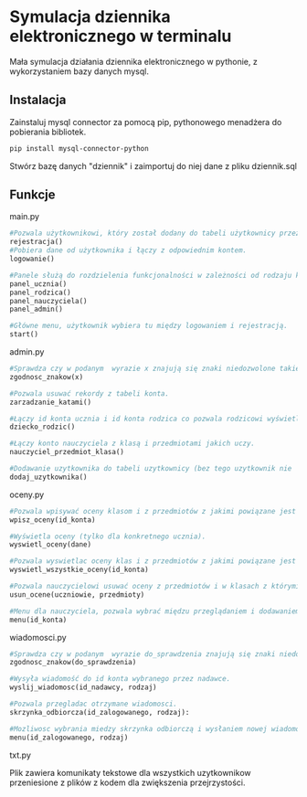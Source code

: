 # Symulacja dziennika elektronicznego w terminalu
Mała symulacja działania dziennika elektronicznego w pythonie, z wykorzystaniem bazy danych mysql. 

## Instalacja

Zainstaluj mysql connector za pomocą pip, pythonowego menadżera do pobierania bibliotek.

```bash
pip install mysql-connector-python
```

Stwórz bazę danych "dziennik" i zaimportuj do niej dane z pliku dziennik.sql

## Funkcje
main.py
```python
#Pozwala użytkownikowi, który został dodany do tabeli użytkownicy przez administratora, stworzyć konto.
rejestracja()
#Pobiera dane od użytkownika i łączy z odpowiednim kontem.
logowanie()

#Panele służą do rozdzielenia funkcjonalności w zależności od rodzaju konta(nauczyciel, rodzic, uczen, administrator).
panel_ucznia()
panel_rodzica()
panel_nauczyciela()
panel_admin()

#Główne menu, użytkownik wybiera tu między logowaniem i rejestracją.
start()  
```
admin.py
```python
#Sprawdza czy w podanym  wyrazie x znajują się znaki niedozwolone takie jak "\" lub "'"
zgodnosc_znakow(x)

#Pozwala usuwać rekordy z tabeli konta.
zarzadzanie_katami()

#Łączy id konta ucznia i id konta rodzica co pozwala rodzicowi wyświetlać oceny dziecka na swoim koncie.
dziecko_rodzic()

#Łączy konto nauczyciela z klasą i przedmiotami jakich uczy.
nauczyciel_przedmiot_klasa()

#Dodawanie uzytkownika do tabeli uzytkownicy (bez tego uzytkownik nie  moze zalozyc konta).
dodaj_uzytkownika()
```

oceny.py
```python
#Pozwala wpisywać oceny klasom i z przedmiotów z jakimi powiązane jest id konta(nauczyciela) przekazane do funkcji.
wpisz_oceny(id_konta)

#Wyświetla oceny (tylko dla konkretnego ucznia).
wyswietl_oceny(dane)

#Pozwala wyswietlac oceny klas i z przedmiotów z jakimi powiązane jest id konta(nauczyciela) przekazane do funkcji.
wyswietl_wszystkie_oceny(id_konta)

#Pozwala nauczycielowi usuwać oceny z przedmiotów i w klasach z którymi jest połączony.
usun_ocene(uczniowie, przedmioty)

#Menu dla nauczyciela, pozwala wybrać międzu przeglądaniem i dodawaniem ocen.
menu(id_konta)
```

wiadomosci.py
```python
#Sprawdza czy w podanym  wyrazie do_sprawdzenia znajują się znaki niedozwolone takie jak "\" lub "'".
zgodnosc_znakow(do_sprawdzenia)

#Wysyła wiadomość do id konta wybranego przez nadawce.
wyslij_wiadomosc(id_nadawcy, rodzaj)

#Pozwala przegladac otrzymane wiadomosci.
skrzynka_odbiorcza(id_zalogowanego, rodzaj):

#Mozliwosc wybrania miedzy skrzynka odbiorczą i wysłaniem nowej wiadomości.
menu(id_zalogowanego, rodzaj)
```

txt.py

Plik zawiera komunikaty tekstowe dla wszystkich uzytkownikow przeniesione z plików z kodem dla zwiększenia przejrzystości.
